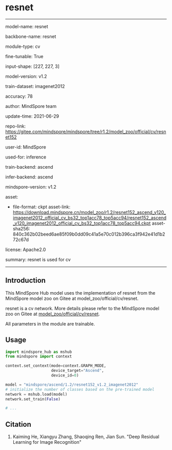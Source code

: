 # resnet

---

model-name: resnet

backbone-name: resnet

module-type: cv

fine-tunable: True

input-shape: [227, 227, 3]

model-version: v1.2

train-dataset: imagenet2012

accuracy: 78

author: MindSpore team

update-time: 2021-06-29

repo-link: <https://gitee.com/mindspore/mindspore/tree/r1.2/model_zoo/official/cv/resnet152>

user-id: MindSpore

used-for: inference

train-backend: ascend

infer-backend: ascend

mindspore-version: v1.2

asset:

-
    file-format: ckpt
    asset-link: <https://download.mindspore.cn/model_zoo/r1.2/resnet152_ascend_v120_imagenet2012_official_cv_bs32_top1acc78_top5acc94/resnet152_ascend_v120_imagenet2012_official_cv_bs32_top1acc78_top5acc94.ckpt>
    asset-sha256: 840c362b02beed6ae85f09b0dd09c41a5e70c012b396ca3f942e41d1b272c67d

license: Apache2.0

summary: resnet is used for cv

---

## Introduction

This MindSpore Hub model uses the implementation of resnet from the MindSpore model zoo on Gitee at model_zoo/official/cv/resnet.

resnet is a cv network. More details please refer to the MindSpore model zoo on Gitee at [model_zoo/official/cv/resnet](https://gitee.com/mindspore/mindspore/blob/r1.2/model_zoo/official/cv/resnet152/README-CN.md).

All parameters in the module are trainable.

## Usage

```python
import mindspore_hub as mshub
from mindspore import context

context.set_context(mode=context.GRAPH_MODE,
                    device_target="Ascend",
                    device_id=0)

model = "mindspore/ascend/1.2/resnet152_v1.2_imagenet2012"
# initialize the number of classes based on the pre-trained model
network = mshub.load(model)
network.set_train(False)

# ...
```

## Citation

1. Kaiming He, Xiangyu Zhang, Shaoqing Ren, Jian Sun. "Deep Residual Learning for Image Recognition"
